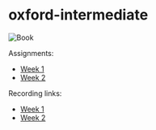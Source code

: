 # oxford-intermediate

![Book](https://images-na.ssl-images-amazon.com/images/I/513qeeVnSUS._SX356_BO1,204,203,200_.jpg)

Assignments:

- [Week 1](https://github.com/mortezaomidi/oxford-intermediate/tree/main/week%231)
- [Week 2](https://github.com/mortezaomidi/oxford-intermediate/tree/main/week%232)

Recording links:

- [Week 1](https://ac.tutoo.ir/pomw4nizvwh2/)
- [Week 2](https://ac.tutoo.ir/pilgt71v2urf/?OWASP_CSRFTOKEN=e4fb75f25268309a2bd66432743a00497f93d4c8d7cbc8776e063a48864bf8eb)
